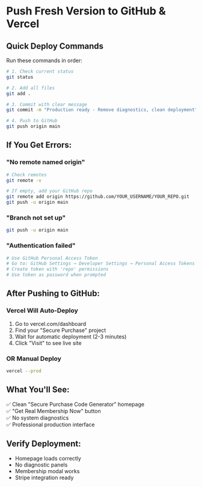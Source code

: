 # Push Fresh Version to GitHub & Vercel

## Quick Deploy Commands

Run these commands in order:

```bash
# 1. Check current status
git status

# 2. Add all files
git add .

# 3. Commit with clear message
git commit -m "Production ready - Remove diagnostics, clean deployment"

# 4. Push to GitHub
git push origin main
```

## If You Get Errors:

### "No remote named origin"
```bash
# Check remotes
git remote -v

# If empty, add your GitHub repo
git remote add origin https://github.com/YOUR_USERNAME/YOUR_REPO.git
git push -u origin main
```

### "Branch not set up"
```bash
git push -u origin main
```

### "Authentication failed"
```bash
# Use GitHub Personal Access Token
# Go to: GitHub Settings → Developer Settings → Personal Access Tokens
# Create token with 'repo' permissions
# Use token as password when prompted
```

## After Pushing to GitHub:

### Vercel Will Auto-Deploy
1. Go to vercel.com/dashboard
2. Find your "Secure Purchase" project
3. Wait for automatic deployment (2-3 minutes)
4. Click "Visit" to see live site

### OR Manual Deploy
```bash
vercel --prod
```

## What You'll See:
✅ Clean "Secure Purchase Code Generator" homepage  
✅ "Get Real Membership Now" button  
✅ No system diagnostics  
✅ Professional production interface  

## Verify Deployment:
- Homepage loads correctly
- No diagnostic panels
- Membership modal works
- Stripe integration ready
